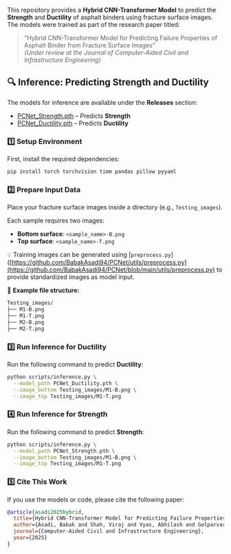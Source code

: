 This repository provides a **Hybrid CNN-Transformer Model** to predict the **Strength** and **Ductility** of asphalt binders using fracture surface images. The models were trained as part of the research paper titled:

> "Hybrid CNN-Transformer Model for Predicting Failure Properties of Asphalt Binder from Fracture Surface Images"  
> *(Under review at the Journal of Computer-Aided Civil and Infrastructure Engineering)*

## 🔍 Inference: Predicting Strength and Ductility

The models for inference are available under the **Releases** section:
- [PCNet_Strength.pth](https://github.com/BabakAsadi94/PCNet/releases/download/v1.1/PCNet_Strength.pth) – Predicts **Strength**
- [PCNet_Ductility.pth](https://github.com/BabakAsadi94/PCNet/releases/download/v1.0/PCNet_Ductility.pth) – Predicts **Ductility**

### 1️⃣ **Setup Environment**

First, install the required dependencies:

```bash
pip install torch torchvision timm pandas pillow pyyaml
```


### 2️⃣ **Prepare Input Data**

Place your fracture surface images inside a directory (e.g., `Testing_images`).

Each sample requires two images:

- **Bottom surface**: `<sample_name>-B.png` 
- **Top surface**: `<sample_name>-T.png` 

💡 Training images can be generated using [`preprocess.py`]([https://github.com/BabakAsadi94/PCNet/utils/preprocess.py](https://github.com/BabakAsadi94/PCNet/blob/main/utils/preprocess.py) to provide standardized images as model input.

📂 **Example file structure:**

```bash
Testing_images/
├── M1-B.png
├── M1-T.png
├── M2-B.png
├── M2-T.png
```

### 3️⃣ **Run Inference for Ductility**

Run the following command to predict **Ductility**:
```bash
python scripts/inference.py \
  --model_path PCNet_Ductility.pth \
  --image_bottom Testing_images/M1-B.png \
  --image_top Testing_images/M1-T.png
```


### 4️⃣ **Run Inference for Strength**

Run the following command to predict **Strength**:
```bash
python scripts/inference.py \
  --model_path PCNet_Strength.pth \
  --image_bottom Testing_images/M1-B.png \
  --image_top Testing_images/M1-T.png
```


### 5️⃣ **Cite This Work**

If you use the models or code, please cite the following paper:

```bibtex
@article{asadi2025hybrid,
  title={Hybrid CNN-Transformer Model for Predicting Failure Properties of Asphalt Binder},
  author={Asadi, Babak and Shah, Viraj and Vyas, Abhilash and Golparvar-Fard, Mani and Hajj, Ramez},
  journal={Computer-Aided Civil and Infrastructure Engineering},
  year={2025}
}
